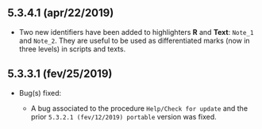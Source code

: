 5.3.4.1 (apr/22/2019)
---------------------

-   Two new identifiers have been added to highlighters **R** and
    **Text**: `Note_1` and `Note_2`. They are useful to be used as
    differentiated marks (now in three levels) in scripts and texts.

5.3.3.1 (fev/25/2019)
---------------------

-   Bug(s) fixed:

    -   A bug associated to the procedure `Help/Check for update` and
        the prior `5.3.2.1 (fev/12/2019) portable` version was fixed.



